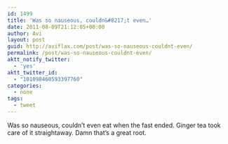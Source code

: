 ```yaml
---
id: 1499
title: 'Was so nauseous, couldn&#8217;t even…'
date: 2011-08-09T21:12:05+00:00
author: Avi
layout: post
guid: http://aviflax.com/post/was-so-nauseous-couldnt-even/
permalink: /post/was-so-nauseous-couldnt-even/
aktt_notify_twitter:
  - 'yes'
aktt_twitter_id:
  - "101098460593397760"
categories:
  - none
tags:
  - tweet
---
```

Was so nauseous, couldn&#8217;t even eat when the fast ended. Ginger tea took care of it straightaway. Damn that’s a great root.